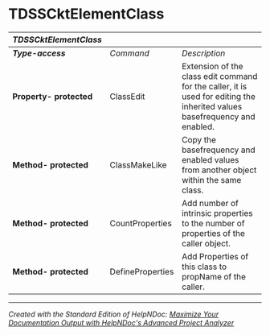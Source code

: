 # TDSSCktElementClass

| ***TDSSCktElementClass*** |  |  |
| --- | --- | --- |
| ***Type-access*** | *Command* | *Description* |
| **Property- protected** | ClassEdit | Extension of the class edit command for the caller, it is used for editing the inherited values basefrequency and enabled. |
| **Method- protected** | ClassMakeLike | Copy the basefrequency and enabled values from another object within the same class. |
| **Method- protected** | CountProperties | Add number of intrinsic properties to the number of properties of the caller object. |
| **Method- protected** | DefineProperties | Add Properties of this class to propName of the caller. |



***
_Created with the Standard Edition of HelpNDoc: [Maximize Your Documentation Output with HelpNDoc's Advanced Project Analyzer](<https://www.helpndoc.com/feature-tour/advanced-project-analyzer/>)_
